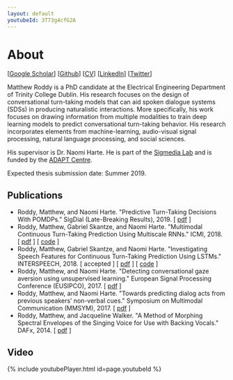 ```yaml
---
layout: default
youtubeId: 3T73g4cfG2A
---
```


# About

[[Google Scholar](https://scholar.google.com/citations?user=dol_RJ8AAAAJ&hl=en)] [[Github](https://github.com/mattroddy)] [[CV](./assets/resume.pdf)] [[LinkedIn](https://www.linkedin.com/in/matthew-roddy-45966267/)]  [[Twitter](https://twitter.com/Matt_Roddy)]


Matthew Roddy is a PhD candidate at the Electrical Engineering Department of Trinity College Dublin. His research focuses on the design of conversational turn-taking models that can aid spoken dialogue systems (SDSs) in producing naturalistic interactions. More specifically, his work focuses on drawing information from multiple modalities to train deep learning models to predict conversational turn-taking behavior. His research incorporates elements from machine-learning, audio-visual signal processing, natural language processing, and social sciences. 


His supervisor is Dr. Naomi Harte. 
He is part of the [Sigmedia Lab](http://www.mee.tcd.ie/~sigmedia/) and is funded by the [ADAPT Centre](https://www.adaptcentre.ie/). 

Expected thesis submission date: Summer 2019.




## Publications

* Roddy, Matthew, and Naomi Harte. "Predictive Turn-Taking Decisions With POMDPs." SigDial (Late-Breaking Results), 2019. [ [pdf](http://www.cs.utep.edu/nigel/deep/Roddy-Sigdial19ss.pdf) ]
* Roddy, Matthew, Gabriel Skantze, and Naomi Harte. "Multimodal Continuous Turn-Taking Prediction Using Multiscale RNNs." ICMI, 2018. [ [pdf](http://arxiv.org/abs/1808.10785) ] [ [code](https://github.com/mattroddy/lstm_turn_taking_prediction) ]
* Roddy, Matthew, Gabriel Skantze, and Naomi Harte. "Investigating Speech Features for Continuous Turn-Taking Prediction Using LSTMs." INTERSPEECH, 2018. [ accepted ] [ [pdf](https://arxiv.org/pdf/1806.11461.pdf) ] [ [code](https://github.com/mattroddy/lstm_turn_taking_prediction) ]
* Roddy, Matthew, and Naomi Harte. "Detecting conversational gaze aversion using unsupervised learning." European Signal Processing Conference (EUSIPCO), 2017. [ [pdf](https://ieeexplore.ieee.org/abstract/document/8081172/) ]
* Roddy, Matthew, and Naomi Harte. "Towards predicting dialog acts from previous speakers’ non-verbal cues." Symposium on Multimodal Communication (MMSYM), 2017. [ [pdf](http://mmsym.org/wp-content/uploads/2017/10/MMSYM2017_paper5_RoddyHarte.pdf) ]
* Roddy, Matthew, and Jacqueline Walker. "A Method of Morphing Spectral Envelopes of the Singing Voice for Use with Backing Vocals." DAFx, 2014. [ [pdf](http://www.dafx14.fau.de/papers/dafx14_matthew_roddy_a_method_of_morphing_spec.pdf) ]


## Video

{% include youtubePlayer.html id=page.youtubeId %}
